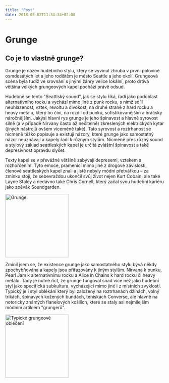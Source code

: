 ```yaml
---
title: "Post"
date: 2018-05-02T11:34:34+02:00
---
```


# Grunge

## Co je to vlastně grunge?

Grunge je název hudebního stylu, který se vyvinul zhruba v první polovině osmdesátých let a jeho rodištěm je město Seattle a jeho okolí. Grungeová scéna byla tudíž ve srovnání s jinými žánry velice lokální, proto drtivá většina velkých grungeových kapel pochází právě odsud.

Hudebně se tento "Seattlský sound", jak se stylu říká, řadí jako podoblast alternativního rocku a vychází mimo jiné z punk rocku, s nimž sdílí neuhlazenost, vztek, revoltu a divokost, na druhé straně z hard rocku a heavy metalu, který ho činí, na rozdíl od punku, sofistikovanějším a hráčsky náročnějším. Jakýsi hlavní rys grunge je jeho špinavost a hlavně syrovost silně (a v případě Nirvany často až nečitelně) zkreslených elektrických kytar (jiných nástrojů ovšem víceméně také). Tato syrovost a roztrhanost se nicméně těžko popisuje a existují názory, které grunge jako samostatný názor neuznávají a kapely řadí k různým stylům. Nicméně přes různý sound a stylový základ seattleských kapel je určitá zvláštní špinavost a také depresivnost opravdu slyšet.

Texty kapel se v převážné většině zabývají depresemi, vztekem a rozhořčením. Tyto emoce, pramenící mimo jiné z drogové závislosti, členové seattleských kapel znali a jistě nebyly módní přetvářkou – za zmínku stojí, že sebevraždou ukončil svůj život nejen Kurt Cobain, ale také Layne Staley a nedávno také Chris Cornell, který začal svou hudební kariéru jako zpěvák Soundgarden.

<img src="Upravený flanel.jpg" alt="Grunge" style="width: 200px;"/>

Zmínil jsem se, že existence grunge jako samostatného stylu bývá někdy zpochybňována a kapely jsou přiřazovány k jiným stylům. Nirvana k punku, Pearl Jam k alternativnímu rocku a Alice in Chains k hard rocku či heavy metalu. Tady je nutné říct, že grunge fungoval snad více než jako hudební styl jako specifická subkultura, vycházející mimo jiné i z místních zvyklostí. Typický je i styl oblékání který byl založený na roztrhanách džínách, volný trikách, špinavých kožených bundách, teniskách Converse, ale hlavně na notoricky známých flanelových košilích, které se staly asi nejmilejším módním artiklem "grungerů". 

<img src="Košile a bunda.jpg" alt="Typické grungeové oblečení" style="width: 200px;"/>

